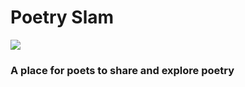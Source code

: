 # Poetry Slam 
![](https://github.com/bharathpadmaraju/PoetrySlam/workflows/main.yml/backend%ci%20pipeline/badge.svg)

### A place for poets to share and explore poetry